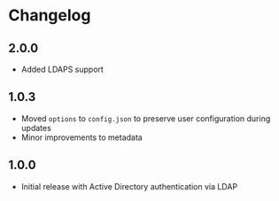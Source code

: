 # Changelog

## 2.0.0
- Added LDAPS support

## 1.0.3
- Moved `options` to `config.json` to preserve user configuration during updates
- Minor improvements to metadata

## 1.0.0
- Initial release with Active Directory authentication via LDAP